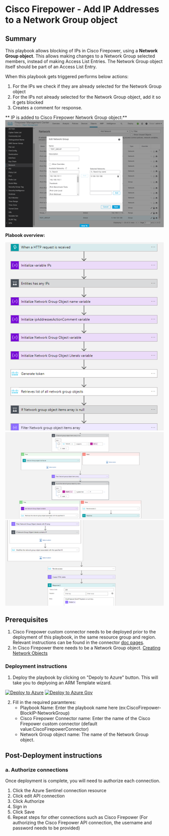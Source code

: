 # Cisco Firepower - Add IP Addresses to a Network Group object

## Summary

This playbook allows blocking of IPs in Cisco Firepower, using a **Network Group object**. This allows making changes to a Network Group selected members, instead of making Access List Entries. The Network Group object itself should be part of an Access List Entry.

When this playbook gets triggered performs below actions:
1. For the IPs we check if they are already selected for the Network Group object
2. For the IPs not already selected for the Network Group object, add it so it gets blocked
3. Creates a comment for response.<br>


** IP is added to Cisco Firepower Network Group object:**
<br>
![Cisco Firepower Network Group object](./Images/BlockIP-NetworkGroup-CiscoFirepowerAdd.png)

**Plabook overview:**

![Playbook overview](./Images/designerOverviewLight1.png)
![Playbook overview](./Images/designerOverviewLight2.png)
![Playbook overview](./Images/designerOverviewLight3.png)


## Prerequisites
1. Cisco Firepower custom connector needs to be deployed prior to the deployment of this playbook, in the same resource group and region. Relevant instructions can be found in the connector [doc pages](https://github.com/Azure/Azure-Sentinel/tree/master/Playbooks/CiscoFirepower/CustomConnector).
1. In Cisco Firepower there needs to be a Network Group object. [Creating Network Objects](https://www.cisco.com/c/en/us/td/docs/security/firepower/630/configuration/guide/fpmc-config-guide-v63/reusable_objects.html#ariaid-title15)

<a name="deployment-instructions"></a>
### Deployment instructions 
1. Deploy the playbook by clicking on "Depoly to Azure" button. This will take you to deplyoing an ARM Template wizard.

[![Deploy to Azure](https://aka.ms/deploytoazurebutton)](https://portal.azure.com/#create/Microsoft.Template/uri/https%3A%2F%2Fraw.githubusercontent.com%2FAzure%2FAzure-Sentinel%2Fmaster%2FPlaybooks%2FCiscoFirepower%2FCiscoFirepower-BlockIP-NetworkGroup%2Fazuredeploy.json)
[![Deploy to Azure Gov](https://aka.ms/deploytoazuregovbutton)](https://portal.azure.us/#create/Microsoft.Template/uri/https%3A%2F%2Fraw.githubusercontent.com%2FAzure%2FAzure-Sentinel%2Fmaster%2FPlaybooks%2FCiscoFirepower%2FCiscoFirepower-BlockIP-NetworkGroup%2Fazuredeploy.json)

2. Fill in the required paramteres:
    * Playbook Name: Enter the playbook name here (ex:CiscoFirepower-BlockIP-NetworkGroup)
    * Cisco Firepower Connector name: Enter the name of the Cisco Firepower custom connector (default value:CiscoFirepowerConnector)
    * Network Group object name: The name of the Network Group object.

## Post-Deployment instructions 
### a. Authorize connections
Once deployment is complete, you will need to authorize each connection.
1.	Click the Azure Sentinel connection resource
2.	Click edit API connection
3.	Click Authorize
4.	Sign in
5.	Click Save
6.	Repeat steps for other connections such as Cisco Firepower (For authorizing the Cisco Firepower API connection, the username and password needs to be provided)
